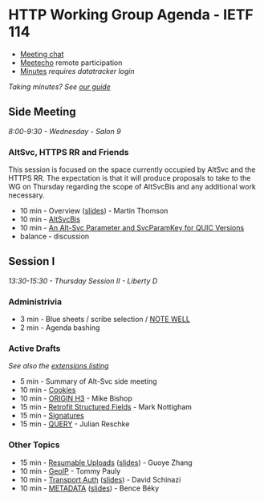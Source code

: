 # HTTP Working Group Agenda - IETF 114

* [Meeting chat](xmpp:httpbis@jabber.ietf.org?join)
* [Meetecho](http://www.meetecho.com/ietf114/httpbis) remote participation
* [Minutes](https://notes.ietf.org/notes-httpbis-114) _requires datatracker login_

*Taking minutes? See [our guide](https://github.com/httpwg/wiki/wiki/TakingMinutes)*


## Side Meeting

_8:00-9:30 - Wednesday - Salon 9_

### AltSvc, HTTPS RR and Friends

This session is focused on the space currently occupied by AltSvc and the HTTPS RR. The expectation is that it will produce proposals to take to the WG on Thursday regarding the scope of AltSvcBis and any additional work necessary.

* 10 min - Overview ([slides](Alt-Svc.pdf)) - Martin Thomson
* 10 min - [AltSvcBis](https://datatracker.ietf.org/doc/draft-ietf-httpbis-rfc7838bis)
* 10 min - [An Alt-Svc Parameter and SvcParamKey for QUIC Versions ](https://datatracker.ietf.org/doc/draft-duke-httpbis-quic-version-alt-svc/)
* balance - discussion


## Session I

_13:30-15:30 - Thursday Session II - Liberty D_

### Administrivia

*  3 min - Blue sheets / scribe selection / [NOTE WELL](https://www.ietf.org/about/note-well/)
*  2 min - Agenda bashing

### Active Drafts

_See also the [extensions listing](https://httpwg.org/http-extensions/)_

*  5 min - Summary of Alt-Svc side meeting
* 10 min - [Cookies](https://datatracker.ietf.org/doc/draft-ietf-httpbis-rfc6265bis)
* 10 min - [ORIGIN H3](https://datatracker.ietf.org/doc/draft-ietf-httpbis-origin-h3) - Mike Bishop
* 15 min - [Retrofit Structured Fields](https://datatracker.ietf.org/doc/draft-ietf-httpbis-retrofit) - Mark Nottigham
* 15 min - [Signatures](https://datatracker.ietf.org/doc/draft-ietf-httpbis-message-signatures)
* 15 min - [QUERY](https://datatracker.ietf.org/doc/draft-ietf-httpbis-safe-method-w-body) - Julian Reschke

### Other Topics

* 15 min - [Resumable Uploads](https://datatracker.ietf.org/doc/draft-tus-httpbis-resumable-uploads-protocol/) ([slides](ResumableUploads.pdf)) - Guoye Zhang
* 10 min - [GeoIP](https://datatracker.ietf.org/doc/draft-pauly-httpbis-geoip-hint/) - Tommy Pauly
* 10 min - [Transport Auth](https://datatracker.ietf.org/doc/draft-schinazi-httpbis-transport-auth/) ([slides](TransportAuthentication)) - David Schinazi
* 10 min - [METADATA](https://datatracker.ietf.org/doc/draft-beky-httpbis-metadata/) ([slides](METADATA.pdf)) - Bence Béky


